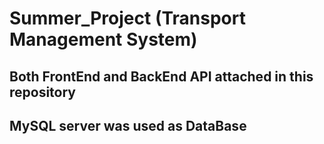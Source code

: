 # Summer_Project (Transport Management System)

## Both FrontEnd and BackEnd API attached in this repository

## MySQL server was used as DataBase
